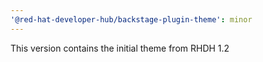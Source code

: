 ```yaml
---
'@red-hat-developer-hub/backstage-plugin-theme': minor
---
```


This version contains the initial theme from RHDH 1.2
